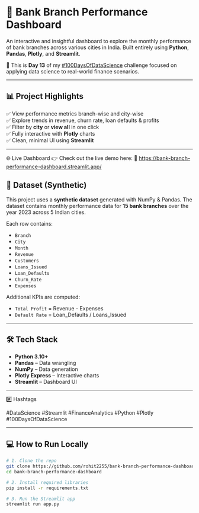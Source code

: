 # 🏦 Bank Branch Performance Dashboard

An interactive and insightful dashboard to explore the monthly performance of bank branches across various cities in India. Built entirely using **Python**, **Pandas**, **Plotly**, and **Streamlit**.

🎯 This is **Day 13** of my [#100DaysOfDataScience](https://www.linkedin.com/in/rohit-kumar-yadav-b97360194/) challenge focused on applying data science to real-world finance scenarios.

---

## 📊 Project Highlights

✅ View performance metrics branch-wise and city-wise  
✅ Explore trends in revenue, churn rate, loan defaults & profits  
✅ Filter by **city** or **view all** in one click  
✅ Fully interactive with **Plotly** charts  
✅ Clean, minimal UI using **Streamlit**

---

🌐 Live Dashboard
👉 Check out the live demo here:
🔗 https://bank-branch-performance-dashboard.streamlit.app/

## 📂 Dataset (Synthetic)

This project uses a **synthetic dataset** generated with NumPy & Pandas. The dataset contains monthly performance data for **15 bank branches** over the year 2023 across 5 Indian cities.

Each row contains:
- `Branch`
- `City`
- `Month`
- `Revenue`
- `Customers`
- `Loans_Issued`
- `Loan_Defaults`
- `Churn_Rate`
- `Expenses`

Additional KPIs are computed:
- `Total Profit` = Revenue - Expenses
- `Default Rate` = Loan_Defaults / Loans_Issued

---

## 🛠 Tech Stack

- **Python 3.10+**
- **Pandas** – Data wrangling
- **NumPy** – Data generation
- **Plotly Express** – Interactive charts
- **Streamlit** – Dashboard UI

---

#️⃣ Hashtags

#DataScience #Streamlit #FinanceAnalytics #Python #Plotly #100DaysOfDataScience

---

## 💻 How to Run Locally

```bash
# 1. Clone the repo
git clone https://github.com/rohit2255/bank-branch-performance-dashboard.git
cd bank-branch-performance-dashboard

# 2. Install required libraries
pip install -r requirements.txt

# 3. Run the Streamlit app
streamlit run app.py




